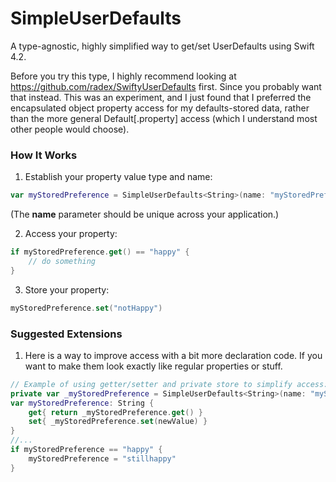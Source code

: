 # SimpleUserDefaults

A type-agnostic, highly simplified way to get/set UserDefaults using Swift 4.2.

Before you try this type, I highly recommend looking at https://github.com/radex/SwiftyUserDefaults first. Since you probably want that instead. This was an experiment, and I just found that I preferred the encapsulated object property access for my defaults-stored data, rather than the more general Default[.property] access (which I understand most other people would choose).

### How It Works

1. Establish your property value type and name:
```swift
var myStoredPreference = SimpleUserDefaults<String>(name: "myStoredPreference",  defaultValue: "none")
```
(The **name** parameter should be unique across your application.)

2. Access your property:
```swift
if myStoredPreference.get() == "happy" {
    // do something
}
```

3. Store your property:
```swift
myStoredPreference.set("notHappy")
```

### Suggested Extensions

1. Here is a way to improve access with a bit more declaration code. If you want to make them look exactly like regular properties or stuff.
```swift
// Example of using getter/setter and private store to simplify access:
private var _myStoredPreference = SimpleUserDefaults<String>(name: "myStoredPreference",  defaultValue: "none")
var myStoredPreference: String {
    get{ return _myStoredPreference.get() } 
    set{ _myStoredPreference.set(newValue) }
}
//...
if myStoredPreference == "happy" {
    myStoredPreference = "stillhappy"
}
```